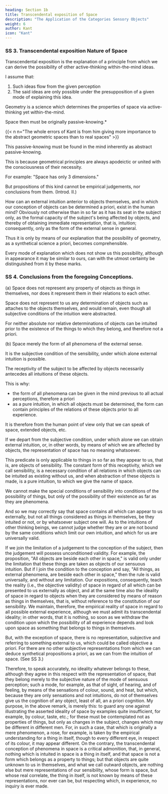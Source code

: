```yaml
---
heading: Section 1b
title: Transcendental exposition of Space
description: "The Application of the Categories Sensory Objects"
weight: 6
author: Kant
icon: "Kant"
---
```




### SS 3. Transcendental exposition Nature of Space

 <!-- Exposition of the Conception of Space -->

Transcendental exposition is the explanation of a principle from which we can derive the possibility of other active-thinking within-the-mind ideas.

 <!-- synthetical a priori cognitions.  -->

I assume that:
1. Such ideas flow from the given perception
2. The said ideas are only possible under the presupposition of a given mode of explaining this idea.

Geometry is a science which determines the properties of space via active-thinking yet within-the-mind.

 <!-- synthetically, and yet a priori. What, then, must be our representation of space, in order that such a cognition of it may be possible?  -->

Space then must be originally passive-knowing.*

{{< n n="The whole errors of Kant is from him giving more importance to the abstract geometric spaces than to real spaces" >}}

 <!-- intuition, for from a mere conception, no propositions can be deduced which go out beyond the conception, and yet this happens in geometry. (Introd. V.) But  -->

This passive-knowing must be found in the mind inherently as abstract passive-knowing. 

<!-- a priori, that is, before any perception of objects, consequently must be pure, not empirical, intuition. For -->

This is because geometrical principles are always apodeictic or united with the consciousness of their necessity.

For example: "Space has only 3 dimensions." 

But propositions of this kind cannot be empirical judgements, nor conclusions from them. (Introd. II.)

How can an external intuition anterior to objects themselves, and in which our conception of objects can be determined a priori, exist in the human mind? Obviously not otherwise than in so far as it has its seat in the subject only, as the formal capacity of the subject's being affected by objects, and thereby of obtaining immediate representation, that is, intuition; consequently, only as the form of the external sense in general.

Thus it is only by means of our explanation that the possibility of geometry, as a synthetical science a priori, becomes comprehensible. 

Every mode of explanation which does not show us this possibility, although in appearance it may be similar to ours, can with the utmost certainty be distinguished from it by these marks.



### SS 4. Conclusions from the foregoing Conceptions.

(a) Space does not represent any property of objects as things in themselves, nor does it represent them in their relations to each other.

Space does not represent to us any determination of objects such as attaches to the objects themselves, and would remain, even though all subjective conditions of the intuition were abstracted.

For neither absolute nor relative determinations of objects can be intuited prior to the existence of the things to which they belong, and therefore not a priori.

(b) Space merely the form of all phenomena of the external sense.

It is the subjective condition of the sensibility, under which alone external intuition is possible.

The receptivity of the subject to be affected by objects necessarily antecedes all intuitions of these objects.

This is why:
- the form of all phenomena can be given in the mind previous to all actual perceptions, therefore a priori
- as a pure intuition, in which all objects must be determined, the form can contain principles of the relations of these objects prior to all experience.

It is therefore from the human point of view only that we can speak of space, extended objects, etc. 

If we depart from the subjective condition, under which alone we can obtain external intuition, or, in other words, by means of which we are affected by objects, the representation of space has no meaning whatsoever. 

This predicate is only applicable to things in so far as they appear to us, that is, are objects of sensibility. The constant form of this receptivity, which we call sensibility, is a necessary condition of all relations in which objects can be intuited as existing without us, and when abstraction of these objects is made, is a pure intuition, to which we give the name of space. 

We cannot make the special conditions of sensibility into conditions of the possibility of things, but only of the possibility of their existence as far as they are phenomena. 

And so we may correctly say that space contains all which can appear to us externally, but not all things considered as things in themselves, be they intuited or not, or by whatsoever subject one will. As to the intuitions of other thinking beings, we cannot judge whether they are or are not bound by the same conditions which limit our own intuition, and which for us are universally valid. 

If we join the limitation of a judgement to the conception of the subject, then the judgement will possess unconditioned validity. For example, the proposition, "All objects are beside each other in space," is valid only under the limitation that these things are taken as objects of our sensuous intuition. But if I join the condition to the conception and say, "All things, as external phenomena, are beside each other in space," then the rule is valid universally, and without any limitation. Our expositions, consequently, teach the reality (i.e., the objective validity) of space in regard of all which can be presented to us externally as object, and at the same time also the ideality of space in regard to objects when they are considered by means of reason as things in themselves, that is, without reference to the constitution of our sensibility. We maintain, therefore, the empirical reality of space in regard to all possible external experience, although we must admit its transcendental ideality; in other words, that it is nothing, so soon as we withdraw the condition upon which the possibility of all experience depends and look upon space as something that belongs to things in themselves.

But, with the exception of space, there is no representation, subjective and referring to something external to us, which could be called objective a priori. For there are no other subjective representations from which we can deduce synthetical propositions a priori, as we can from the intuition of space. (See SS 3.)

Therefore, to speak accurately, no ideality whatever belongs to these, although they agree in this respect with the representation of space, that they belong merely to the subjective nature of the mode of sensuous perception; such a mode, for example, as that of sight, of hearing, and of feeling, by means of the sensations of colour, sound, and heat, but which, because they are only sensations and not intuitions, do not of themselves give us the cognition of any object, least of all, an a priori cognition. My purpose, in the above remark, is merely this: to guard any one against illustrating the asserted ideality of space by examples quite insufficient, for example, by colour, taste, etc.; for these must be contemplated not as properties of things, but only as changes in the subject, changes which may be different in different men. For, in such a case, that which is originally a mere phenomenon, a rose, for example, is taken by the empirical understanding for a thing in itself, though to every different eye, in respect of its colour, it may appear different. On the contrary, the transcendental conception of phenomena in space is a critical admonition, that, in general, nothing which is intuited in space is a thing in itself, and that space is not a form which belongs as a property to things; but that objects are quite unknown to us in themselves, and what we call outward objects, are nothing else but mere representations of our sensibility, whose form is space, but whose real correlate, the thing in itself, is not known by means of these representations, nor ever can be, but respecting which, in experience, no inquiry is ever made.


